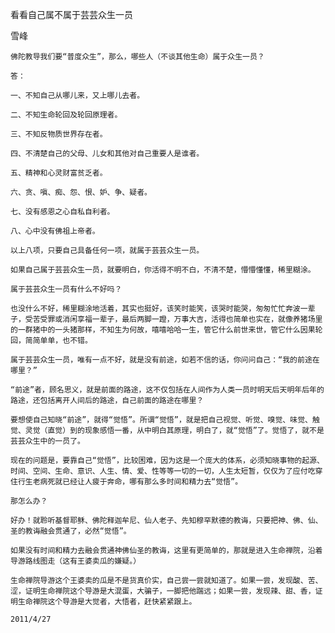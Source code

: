看看自己属不属于芸芸众生一员

雪峰


    佛陀教导我们要“普度众生”，那么，哪些人（不谈其他生命）属于众生一员？

    答：

    一、不知自己从哪儿来，又上哪儿去者。

    二、不知生命轮回及轮回原理者。

    三、不知反物质世界存在者。

    四、不清楚自己的父母、儿女和其他对自己重要人是谁者。

    五、精神和心灵财富贫乏者。

    六、贪、嗔、痴、怨、恨、妒、争、疑者。

    七、没有感恩之心自私自利者。

    八、心中没有佛祖上帝者。

    以上八项，只要自己具备任何一项，就属于芸芸众生一员。

    如果自己属于芸芸众生一员，就要明白，你活得不明不白，不清不楚，懵懵懂懂，稀里糊涂。

    属于芸芸众生一员有什么不好吗？

    也没什么不好，稀里糊涂地活着，其实也挺好，该笑时能笑，该哭时能哭，匆匆忙忙奔波一辈子，受苦受罪或消闲享福一辈子，最后两脚一蹬，万事大吉，活得也简单也实在，就像养猪场里的一群猪中的一头猪那样，不知生为何故，嘻嘻哈哈一生，管它什么前世来世，管它什么因果轮回，简简单单，也不错。

    属于芸芸众生一员，唯有一点不好，就是没有前途，如若不信的话，你问问自己：“我的前途在哪里？”

    “前途”者，顾名思义，就是前面的路途，这不仅包括在人间作为人类一员时明天后天明年后年的路途，还包括离开人间后的路途，自己前面的路途在哪里？

    要想使自己知晓“前途”，就得“觉悟”。所谓“觉悟”，就是把自己视觉、听觉、嗅觉、味觉、触觉、灵觉（直觉）到的现象感悟一番，从中明白其原理，明白了，就“觉悟”了。觉悟了，就不是芸芸众生中的一员了。

    现在的问题是，要靠自己“觉悟”，比较困难，因为这是一个庞大的体系，必须知晓事物的起源、时间、空间、生命、意识、人生、情、爱、性等等一切的一切，人生太短暂，仅仅为了应付吃穿住行生老病死就已经让人疲于奔命，哪有那么多时间和精力去“觉悟”。

    那怎么办？

    好办！就聆听基督耶稣、佛陀释迦牟尼、仙人老子、先知穆罕默德的教诲，只要把神、佛、仙、圣的教诲融会贯通了，必然“觉悟”。

    如果没有时间和精力去融会贯通神佛仙圣的教诲，这里有更简单的，那就是进入生命禅院，沿着导游路线图走（这有王婆卖瓜的嫌疑。）

    生命禅院导游这个王婆卖的瓜是不是货真价实，自己尝一尝就知道了。如果一尝，发现酸、苦、涩，证明生命禅院这个导游是大混蛋，大骗子，一脚把他踹远；如果一尝，发现辣、甜、香，证明生命禅院这个导游是大觉者，大悟者，赶快紧紧跟上。

    2011/4/27



